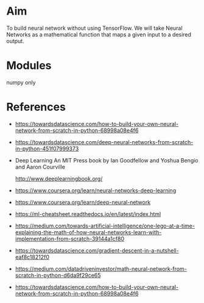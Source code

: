 # Aim

 To build neural network without using TensorFlow. We will take Neural Networks as a mathematical function that maps a given input 
 to a desired output.
 
 # Modules<br>
 
 numpy only
 
 # References
 
- https://towardsdatascience.com/how-to-build-your-own-neural-network-from-scratch-in-python-68998a08e4f6 <br>
 
- https://towardsdatascience.com/deep-neural-networks-from-scratch-in-python-451f07999373 <br>
 
- Deep Learning An MIT Press book by Ian Goodfellow and Yoshua Bengio and Aaron Courville
 
    http://www.deeplearningbook.org/

- https://www.coursera.org/learn/neural-networks-deep-learning

- https://www.coursera.org/learn/deep-neural-network

- https://ml-cheatsheet.readthedocs.io/en/latest/index.html

- https://medium.com/towards-artificial-intelligence/one-lego-at-a-time-explaining-the-math-of-how-neural-networks-learn-with-implementation-from-scratch-39144a1cf80

- https://towardsdatascience.com/gradient-descent-in-a-nutshell-eaf8c18212f0

- https://medium.com/datadriveninvestor/math-neural-network-from-scratch-in-python-d6da9f29ce65

- https://towardsdatascience.com/how-to-build-your-own-neural-network-from-scratch-in-python-68998a08e4f6

